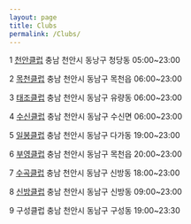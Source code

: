```yaml
---
layout: page
title: Clubs
permalink: /Clubs/
---
```


 1  [천안클럽](http://cafe.daum.net/cabdclub)         충남 천안시 동낭구 청당동  05:00~23:00
 
 2  [목천클럽](http://cafe.daum.net/M-HA)             충남 천안시 동남구 목천읍  06:00~23:00
 
 3  [태조클럽](http://cafe.daum.net/tjclub79)         충남 천안시 동남구 유량동  06:00~23:00
 
 4  [수신클럽](http://cafe.daum.net/susinbadminton)   충남 천안시 동남구 수신면  06:00~23:00
 
 5  [일봉클럽](http://cafe.daum.net/ilbongclub)       충남 천안시 동남구 다가동  19:00~23:00
 
 6  [부영클럽](http://cafe.naver.com/mcby)            충남 천안시 동남구 목천읍  20:00~23:00
 
 7  [수곡클럽](http://cafe.daum.net/soogok1)          충남 천안시 동남구 신방동  18:00~23:00
 
 8  [신방클럽](http://cafe.daum.net/sinbangclub)      충남 천안시 동남구 신방동  09:00~23:00
 
 9  구성클럽                                          충남 천안시 동남구 구성동  19:00~23:30
